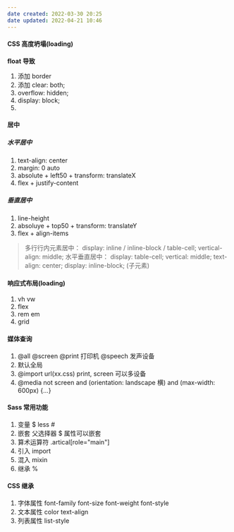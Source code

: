 ```yaml
---
date created: 2022-03-30 20:25
date updated: 2022-04-21 10:46
---
```


#### CSS 高度坍塌(loading)

**float 导致**

1. 添加 border
2. 添加 clear: both;
3. overflow: hidden;
4. display: block;
5.

#### 居中

##### 水平居中

1. text-align: center
2. margin: 0 auto
3. absolute + left50 + transform: translateX
4. flex + justify-content

##### 垂直居中

1. line-height
2. absoluye + top50 + transform: translateY
3. flex + align-items

> 多行行内元素居中：
> display: inline / inline-block / table-cell; vertical-align: middle;
> 水平垂直居中：
> display: table-cell; vertical: middle; text-align: center;
> display: inline-block; (子元素)

#### 响应式布局(loading)

1. vh vw
2. flex
3. rem em
4. grid

#### 媒体查询

1. @all @screen @print 打印机 @speech 发声设备
2. <link rel="stylesheet" href="xx.css" media="screen"> 默认全局
3. @import url(xx.css) print, screen 可以多设备
4. @media not screen and (orientation: landscape 横) and (max-width: 600px) {...}

#### Sass 常用功能

1. 变量 $ less #
2. 嵌套 父选择器 $    属性可以嵌套
3. 算术运算符 .artical[role="main"]
4. 引入 import
5. 混入 mixin
6. 继承 %

#### CSS 继承

1. 字体属性 font-family font-size font-weight font-style
2. 文本属性 color text-align 
3. 列表属性 list-style

